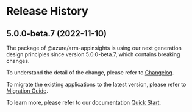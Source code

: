 # Release History
    
## 5.0.0-beta.7 (2022-11-10)

The package of @azure/arm-appinsights is using our next generation design principles since version 5.0.0-beta.7, which contains breaking changes.

To understand the detail of the change, please refer to [Changelog](https://aka.ms/js-track2-changelog).

To migrate the existing applications to the latest version, please refer to [Migration Guide](https://aka.ms/js-track2-migration-guide).

To learn more, please refer to our documentation [Quick Start](https://aka.ms/js-track2-quickstart).
